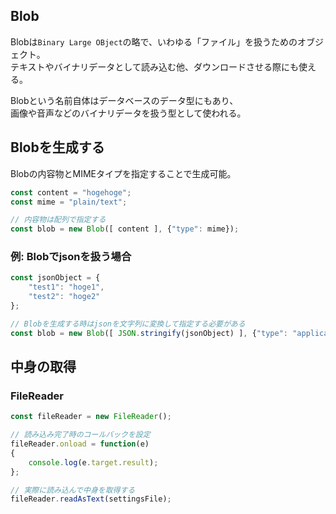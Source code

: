 ## Blob
Blobは`Binary Large OBject`の略で、いわゆる「ファイル」を扱うためのオブジェクト。  
テキストやバイナリデータとして読み込む他、ダウンロードさせる際にも使える。

Blobという名前自体はデータベースのデータ型にもあり、  
画像や音声などのバイナリデータを扱う型として使われる。

## Blobを生成する
Blobの内容物とMIMEタイプを指定することで生成可能。
```javascript
const content = "hogehoge";
const mime = "plain/text";

// 内容物は配列で指定する
const blob = new Blob([ content ], {"type": mime});
```

### 例: Blobでjsonを扱う場合
```javascript
const jsonObject = {
    "test1": "hoge1",
    "test2": "hoge2"
};

// Blobを生成する時はjsonを文字列に変換して指定する必要がある
const blob = new Blob([ JSON.stringify(jsonObject) ], {"type": "application/json"});
```

## 中身の取得
### FileReader
```javascript
const fileReader = new FileReader();

// 読み込み完了時のコールバックを設定
fileReader.onload = function(e) 
{
    console.log(e.target.result);
};

// 実際に読み込んで中身を取得する
fileReader.readAsText(settingsFile);
```